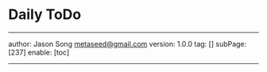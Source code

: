 # Daily ToDo
---
author: Jason Song <metaseed@gmail.com>
version: 1.0.0
tag: []
subPage: [237]
enable: [toc]

---

